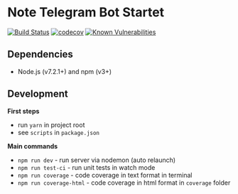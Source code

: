 Note Telegram Bot Startet
=================================
[![Build Status](https://travis-ci.org/arusakov/node-telegram-bot-starter.svg?branch=master)](https://travis-ci.org/arusakov/node-telegram-bot-starter)
[![codecov](https://codecov.io/gh/arusakov/node-telegram-bot-starter/branch/master/graph/badge.svg)](https://codecov.io/gh/arusakov/node-telegram-bot-starter)
[![Known Vulnerabilities](https://snyk.io/test/github/arusakov/node-telegram-bot-starter/badge.svg)](https://snyk.io/test/github/arusakov/node-telegram-bot-starter)

Dependencies
------------
* Node.js (v7.2.1+) and npm (v3+)

Development
-----------
**First steps**
* run `yarn` in project root
* see `scripts` in `package.json`

**Main commands**
* `npm run dev` - run server via nodemon (auto relaunch)
* `npm run test-ci` - run unit tests in watch mode
* `npm run coverage` - code coverage in text format in terminal
* `npm run coverage-html` - code coverage in html format in `coverage` folder
